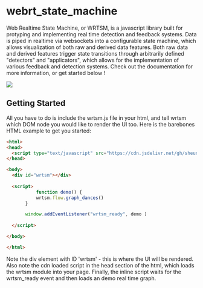 # webrt_state_machine
Web Realtime State Machine, or WRTSM, is a javascript library built for protyping and implementing real time detection and feedback systems. 
Data is piped in realtime via websockets into a configurable state machine, which allows visualization of both raw and derived data features. 
Both raw data and derived features trigger state transitions through arbitrarily defined "detectors" and "applicators", which allows for the implementation of various feedback and detection systems. 
Check out the documentation for more information, or get started below !

![](wrtsm.gif)


## Getting Started 

All you have to do is include the wrtsm.js file in your html, and tell wrtsm which DOM node you would like to render the UI too. Here is the barebones HTML example to get you started: 
```html
<html>
<head>
  <script type="text/javascript" src="https://cdn.jsdelivr.net/gh/sheunaluko/webrt_state_machine@v0.1-alpha/dist/index.js"></script>
</head>

<body>
  <div id="wrtsm"></div>
  
  <script> 
           function demo() { 
	       wrtsm.flow.graph_dances() 
	   } 

  	   window.addEventListener("wrtsm_ready", demo ) 
  
  </script> 

</body>

</html>
```
 
Note the div element with ID 'wrtsm'  - this is where the UI will be rendered. Also note the cdn loaded script in the head section of the html, which loads the wrtsm module into your page. Finally, the inline script waits for the wrtsm_ready event and then loads an demo real time graph. 


